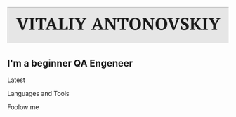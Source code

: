 ![Header](https://github.com/Antonovsky001/Antonovsky001/blob/main/assets/header.png)

## I'm a beginner QA Engeneer 

Latest

Languages and Tools

Foolow me